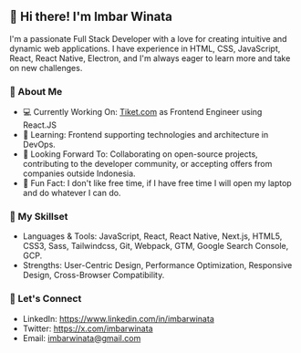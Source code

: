 ## 👋 Hi there! I'm Imbar Winata
I'm a passionate Full Stack Developer with a love for creating intuitive and dynamic web applications. I have experience in HTML, CSS, JavaScript, React, React Native, Electron, and I'm always eager to learn more and take on new challenges.

### 🌟 About Me
- 💻 Currently Working On: [Tiket.com](https://www.tiket.com/) as Frontend Engineer using React.JS
- 🌱 Learning: Frontend supporting technologies and architecture in DevOps.
- 🔭 Looking Forward To: Collaborating on open-source projects, contributing to the developer community, or accepting offers from companies outside Indonesia.
- 🎨 Fun Fact: I don't like free time, if I have free time I will open my laptop and do whatever I can do.

### 🚀 My Skillset
- Languages & Tools: JavaScript, React, React Native, Next.js, HTML5, CSS3, Sass, Tailwindcss, Git, Webpack, GTM, Google Search Console, GCP.
- Strengths: User-Centric Design, Performance Optimization, Responsive Design, Cross-Browser Compatibility.

### 💬 Let's Connect
- LinkedIn: https://www.linkedin.com/in/imbarwinata
- Twitter: https://x.com/imbarwinata
- Email: imbarwinata@gmail.com

